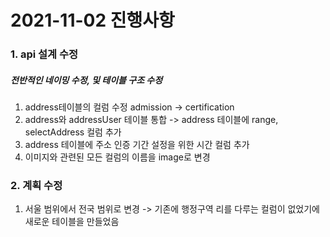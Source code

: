 # 2021-11-02 진행사항

### 1. api 설계 수정

##### 전반적인 네이밍 수정, 및 테이블 구조 수정

1. address테이블의 컬럼 수정 admission -> certification
2. address와 addressUser 테이블 통합 -> address 테이블에 range, selectAddress 컬럼 추가
3. address 테이블에 주소 인증 기간 설정을 위한 시간 컬럼 추가
4. 이미지와 관련된 모든 컬럼의 이름을 image로 변경

### 2. 계획 수정

1. 서울 범위에서 전국 범위로 변경 -> 기존에 행정구역 리를 다루는 컬럼이 없었기에 새로운 테이블을 만들었음
